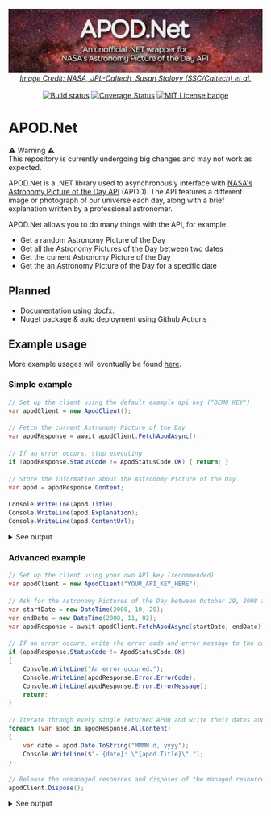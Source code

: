<p align="center">
  <a href="#"><img alt="APOD.Net, an unofficial " src="docs/images/banner.jpg" /></a>
  <em><a href="https://www.nasa.gov/image-feature/revealing-the-milky-way-s-center">Image Credit: NASA, JPL-Caltech, Susan Stolovy (SSC/Caltech) et al.</a></em><br><br>
  <a href="https://github.com/LeMorrow/APOD.Net/actions?query=workflow%3ABuild"><img src="https://github.com/LeMorrow/APOD.Net/workflows/Build/badge.svg" alt="Build status"></a>
  <a href='https://coveralls.io/github/LeMorrow/APOD.Net?branch=master'><img src='https://coveralls.io/repos/github/LeMorrow/APOD.Net/badge.svg?branch=master&service=github' alt='Coverage Status' /></a>
  <a href="https://github.com/LeMorrow/APOD.Net/blob/master/LICENSE"><img src="https://img.shields.io/badge/License-MIT-blue.svg" alt="MIT License badge"></a>
</p>

# APOD.Net
:warning: Warning :warning:<br>
This repository is currently undergoing big changes and may not work as expected.

APOD.Net is a .NET library used to asynchronously interface with [NASA's Astronomy Picture of the Day API](https://api.nasa.gov/) (APOD). The API features a  different image or photograph of our universe each day, along with a brief explanation written by a professional astronomer.

APOD.Net allows you to do many things with the API, for example:
* Get a random Astronomy Picture of the Day
* Get all the Astronomy Pictures of the Day between two dates
* Get the current Astronomy Picture of the Day
* Get the an Astronomy Picture of the Day for a specific date

## Planned
* Documentation using [docfx](https://github.com/dotnet/docfx).
* Nuget package & auto deployment using Github Actions

## Example usage
More example usages will eventually be found [here](examples/).

### Simple example
```cs
// Set up the client using the default example api key ("DEMO_KEY")
var apodClient = new ApodClient();

// Fetch the current Astronomy Picture of the Day
var apodResponse = await apodClient.FetchApodAsync();

// If an error occurs, stop executing
if (apodResponse.StatusCode != ApodStatusCode.OK) { return; }

// Store the information about the Astronomy Picture of the Day
var apod = apodResponse.Content;

Console.WriteLine(apod.Title);
Console.WriteLine(apod.Explanation);
Console.WriteLine(apod.ContentUrl);
``` 
<details>
<summary>See output</summary>
<em>Example from November 6, 2019</em>
<p>

```
21st Century M101
One of the last entries in Charles Messier's famous catalog, big, beautiful spiral galaxy M101 is definitely not one of the least. About 170,000 light-years across, this galaxy is enormous, almost twice the size of our own Milky Way Galaxy. M101 was also one of the original spiral nebulae observed with Lord Rosse's large 19th century telescope, the Leviathan of Parsonstown. In contrast, this multiwavelength view of the large island universe is a composite of images recorded by space-based telescopes in the 21st century. Color coded from X-rays to infrared wavelengths (high to low energies), the image data was taken from the Chandra X-ray Observatory (purple), the Galaxy Evolution Explorer (blue), Hubble Space Telescope(yellow), and the Spitzer Space Telescope(red). While the X-ray data trace the location of multimillion degree gas around M101's exploded stars and neutron star and black hole binary star systems, the lower energy data follow the stars and dust that define M101's grand spiral arms. Also known as the Pinwheel Galaxy, M101 lies within the boundaries of the northern constellation Ursa Major, about 25 million light-years away.
https://apod.nasa.gov/apod/image/1911/M101_nasaMultiW1024.jpg
```

</p>
</details>

### Advanced example
```cs
// Set up the client using your own API key (recommended)
var apodClient = new ApodClient("YOUR_API_KEY_HERE");

// Ask for the Astronomy Pictures of the Day between October 29, 2008 and November 2, 2008
var startDate = new DateTime(2008, 10, 29);
var endDate = new DateTime(2008, 11, 02);
var apodResponse = await apodClient.FetchApodAsync(startDate, endDate);

// If an error occurs, write the error code and error message to the console and then stop executing
if (apodResponse.StatusCode != ApodStatusCode.OK) 
{
    Console.WriteLine("An error occured.");
    Console.WriteLine(apodResponse.Error.ErrorCode);
    Console.WriteLine(apodResponse.Error.ErrorMessage);
    return; 
}

// Iterate through every single returned APOD and write their dates and titles to the console
foreach (var apod in apodResponse.AllContent)
{
    var date = apod.Date.ToString("MMMM d, yyyy");
    Console.WriteLine($"- {date}: \"{apod.Title}\".");
}

// Release the unmanaged resources and disposes of the managed resources used by the System.Net.Http.HttpMessageInvoker.
apodClient.Dispose();
```
<details>
<summary>See output</summary>
<p>

```
The title of the most recent APOD is "Spicules: Jets on the Sun".
- October 29, 2008: "Mirach's Ghost".
- October 30, 2008: "Haunting the Cepheus Flare".
- October 31, 2008: "A Witch by Starlight".
- November 1, 2008: "A Spectre in the Eastern Veil".
- November 2, 2008: "Spicules: Jets on the Sun".
```

</p>
</details>
